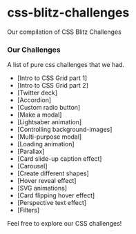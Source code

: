 # css-blitz-challenges
Our compilation of CSS Blitz Challenges

### Our Challenges
A list of pure css challenges that we had.

- [Intro to CSS Grid part 1]
- [Intro to CSS Grid part 2]
- [Twitter deck]
- [Accordion]
- [Custom radio button]
- [Make a modal]
- [Lightsaber animation]
- [Controlling background-images]
- [Multi-purpose modal]
- [Loading animation]
- [Parallax]
- [Card slide-up caption effect]
- [Carousel]
- [Create different shapes]
- [Hover reveal effect]
- [SVG animations]
- [Card flipping hover effect]
- [Perspective text effect]
- [Filters]

Feel free to explore our CSS challenges!
